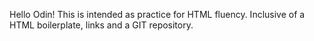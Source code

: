 Hello Odin!
This is intended as practice for HTML fluency. 
Inclusive of a HTML boilerplate, links and a GIT repository. 